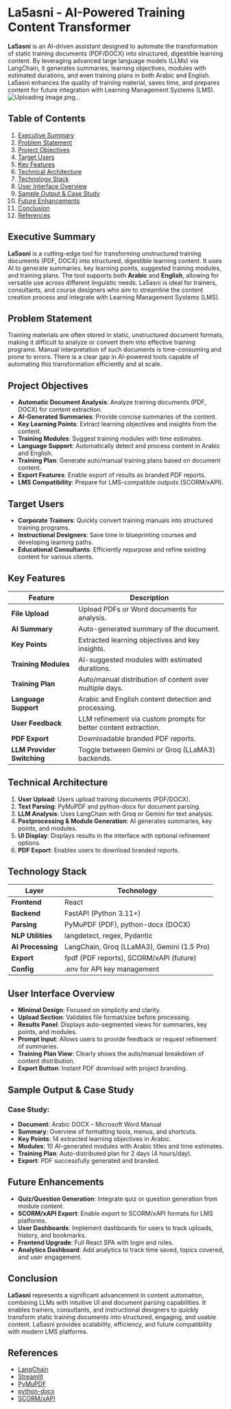 # La5asni - AI-Powered Training Content Transformer

**La5asni** is an AI-driven assistant designed to automate the transformation of static training documents (PDF/DOCX) into structured, digestible learning content. By leveraging advanced large language models (LLMs) via LangChain, it generates summaries, learning objectives, modules with estimated durations, and even training plans in both Arabic and English. La5asni enhances the quality of training material, saves time, and prepares content for future integration with Learning Management Systems (LMS).
![Uploading image.png…]()

## Table of Contents

1. [Executive Summary](#executive-summary)
2. [Problem Statement](#problem-statement)
3. [Project Objectives](#project-objectives)
4. [Target Users](#target-users)
5. [Key Features](#key-features)
6. [Technical Architecture](#technical-architecture)
7. [Technology Stack](#technology-stack)
8. [User Interface Overview](#user-interface-overview)
9. [Sample Output & Case Study](#sample-output--case-study)
10. [Future Enhancements](#future-enhancements)
11. [Conclusion](#conclusion)
12. [References](#references)

## Executive Summary

**La5asni** is a cutting-edge tool for transforming unstructured training documents (PDF, DOCX) into structured, digestible learning content. It uses AI to generate summaries, key learning points, suggested training modules, and training plans. The tool supports both **Arabic** and **English**, allowing for versatile use across different linguistic needs. La5asni is ideal for trainers, consultants, and course designers who aim to streamline the content creation process and integrate with Learning Management Systems (LMS).

## Problem Statement

Training materials are often stored in static, unstructured document formats, making it difficult to analyze or convert them into effective training programs. Manual interpretation of such documents is time-consuming and prone to errors. There is a clear gap in AI-powered tools capable of automating this transformation efficiently and at scale.

## Project Objectives

* **Automatic Document Analysis**: Analyze training documents (PDF, DOCX) for content extraction.
* **AI-Generated Summaries**: Provide concise summaries of the content.
* **Key Learning Points**: Extract learning objectives and insights from the content.
* **Training Modules**: Suggest training modules with time estimates.
* **Language Support**: Automatically detect and process content in Arabic and English.
* **Training Plan**: Generate auto/manual training plans based on document content.
* **Export Features**: Enable export of results as branded PDF reports.
* **LMS Compatibility**: Prepare for LMS-compatible outputs (SCORM/xAPI).

## Target Users

* **Corporate Trainers**: Quickly convert training manuals into structured training programs.
* **Instructional Designers**: Save time in blueprinting courses and developing learning paths.
* **Educational Consultants**: Efficiently repurpose and refine existing content for various clients.

## Key Features

| Feature                    | Description                                                      |
| -------------------------- | ---------------------------------------------------------------- |
| **File Upload**            | Upload PDFs or Word documents for analysis.                      |
| **AI Summary**             | Auto-generated summary of the document.                          |
| **Key Points**             | Extracted learning objectives and key insights.                  |
| **Training Modules**       | AI-suggested modules with estimated durations.                   |
| **Training Plan**          | Auto/manual distribution of content over multiple days.          |
| **Language Support**       | Arabic and English content detection and processing.             |
| **User Feedback**          | LLM refinement via custom prompts for better content extraction. |
| **PDF Export**             | Downloadable branded PDF reports.                                |
| **LLM Provider Switching** | Toggle between Gemini or Groq (LLaMA3) backends.                 |

## Technical Architecture

1. **User Upload**: Users upload training documents (PDF/DOCX).
2. **Text Parsing**: PyMuPDF and python-docx for document parsing.
3. **LLM Analysis**: Uses LangChain with Groq or Gemini for text analysis.
4. **Postprocessing & Module Generation**: AI generates summaries, key points, and modules.
5. **UI Display**: Displays results in the interface with optional refinement options.
6. **PDF Export**: Enables users to download branded reports.

## Technology Stack

| Layer             | Technology                                 |
| ----------------- | ------------------------------------------ |
| **Frontend**      | React                                      |
| **Backend**       | FastAPI (Python 3.11+)                     |
| **Parsing**       | PyMuPDF (PDF), python-docx (DOCX)          |
| **NLP Utilities** | langdetect, regex, Pydantic                |
| **AI Processing** | LangChain, Groq (LLaMA3), Gemini (1.5 Pro) |
| **Export**        | fpdf (PDF reports), SCORM/xAPI (future)    |
| **Config**        | .env for API key management                |

## User Interface Overview

* **Minimal Design**: Focused on simplicity and clarity.
* **Upload Section**: Validates file format/size before processing.
* **Results Panel**: Displays auto-segmented views for summaries, key points, and modules.
* **Prompt Input**: Allows users to provide feedback or request refinement of summaries.
* **Training Plan View**: Clearly shows the auto/manual breakdown of content distribution.
* **Export Button**: Instant PDF download with project branding.

## Sample Output & Case Study

### Case Study:

* **Document**: Arabic DOCX – Microsoft Word Manual
* **Summary**: Overview of formatting tools, menus, and shortcuts.
* **Key Points**: 14 extracted learning objectives in Arabic.
* **Modules**: 10 AI-generated modules with Arabic titles and time estimates.
* **Training Plan**: Auto-distributed plan for 2 days (4 hours/day).
* **Export**: PDF successfully generated and branded.

## Future Enhancements

* **Quiz/Question Generation**: Integrate quiz or question generation from module content.
* **SCORM/xAPI Export**: Enable export to SCORM/xAPI formats for LMS platforms.
* **User Dashboards**: Implement dashboards for users to track uploads, history, and bookmarks.
* **Frontend Upgrade**: Full React SPA with login and roles.
* **Analytics Dashboard**: Add analytics to track time saved, topics covered, and user engagement.

## Conclusion

**La5asni** represents a significant advancement in content automation, combining LLMs with intuitive UI and document parsing capabilities. It enables trainers, consultants, and instructional designers to quickly transform static training documents into structured, engaging, and usable content. La5asni provides scalability, efficiency, and future compatibility with modern LMS platforms.

## References

* [LangChain](https://docs.langchain.com)
* [Streamlit](https://docs.streamlit.io)
* [PyMuPDF](https://pymupdf.readthedocs.io)
* [python-docx](https://python-docx.readthedocs.io)
* [SCORM/xAPI](https://adlnet.gov)
